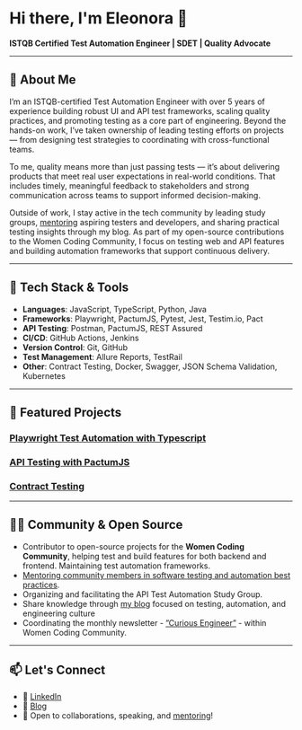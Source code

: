 # Hi there, I'm Eleonora 👋  

**ISTQB Certified Test Automation Engineer | SDET | Quality Advocate**

---

## 🚀 About Me

I’m an ISTQB-certified Test Automation Engineer with over 5 years of experience building robust UI and API test frameworks, scaling quality practices, and promoting testing as a core part of engineering. Beyond the hands-on work, I’ve taken ownership of leading testing efforts on projects — from designing test strategies to coordinating with cross-functional teams.

To me, quality means more than just passing tests — it’s about delivering products that meet real user expectations in real-world conditions. That includes timely, meaningful feedback to stakeholders and strong communication across teams to support informed decision-making.

Outside of work, I stay active in the tech community by leading study groups, [mentoring](https://www.womencodingcommunity.com/mentors?keywords=Eleonora%20Belova) aspiring testers and developers, and sharing practical testing insights through my blog. As part of my open-source contributions to the Women Coding Community, I focus on testing web and API features and building automation frameworks that support continuous delivery.

---

## 🧰 Tech Stack & Tools

- **Languages**: JavaScript, TypeScript, Python, Java
- **Frameworks**: Playwright, PactumJS, Pytest, Jest, Testim.io, Pact
- **API Testing**: Postman, PactumJS, REST Assured  
- **CI/CD**: GitHub Actions, Jenkins  
- **Version Control**: Git, GitHub  
- **Test Management**: Allure Reports, TestRail  
- **Other**: Contract Testing, Docker, Swagger, JSON Schema Validation, Kubernetes

---

## 📂 Featured Projects

### [Playwright Test Automation with Typescript](https://github.com/nora-weisser/playwright-typescript)

### [API Testing with PactumJS](https://github.com/nora-weisser/api_testing_with_pactumjs)

### [Contract Testing](https://github.com/nora-weisser/contract-testing-demo)

---

## 👩‍💻 Community & Open Source

- Contributor to open-source projects for the **Women Coding Community**, helping test and build features for both backend and frontend. Maintaining test automation frameworks. 
- [Mentoring community members in software testing and automation best practices](https://www.womencodingcommunity.com/mentors?keywords=Eleonora%20Belova).
- Organizing and facilitating the API Test Automation Study Group.
- Share knowledge through [my blog](https://noraweisser.com/) focused on testing, automation, and engineering culture
- Coordinating the monthly newsletter - [”Curious Engineer”](https://www.linkedin.com/newsletters/curious-engineer-newsletter-7210384031635439616/) - within Women Coding Community. 

---

## 📫 Let's Connect

- 🔗 [LinkedIn](https://www.linkedin.com/in/eleonora-belova-7069baa5/)
- 📝 [Blog](https://noraweisser.com/)
- 💬 Open to collaborations, speaking, and [mentoring](https://www.linkedin.com/newsletters/curious-engineer-newsletter-7210384031635439616/)!


<!--
**nora-weisser/nora-weisser** is a ✨ _special_ ✨ repository because its `README.md` (this file) appears on your GitHub profile.

Here are some ideas to get you started:

- 🔭 I’m currently working on ...
- 🌱 I’m currently learning ...
- 👯 I’m looking to collaborate on ...
- 🤔 I’m looking for help with ...
- 💬 Ask me about ...
- 📫 How to reach me: ...
- 😄 Pronouns: ...
- ⚡ Fun fact: ...
-->
